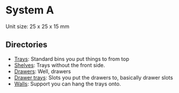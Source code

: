 # System A
Unit size: 25 x 25 x 15 mm
## Directories
* [Trays](T__trays/): Standard bins you put things to from top
* [Shelves](S__shelves/): Trays without the front side.
* [Drawers](D__drawers/): Well, drawers
* [Drawer trays](DT__drawer_trays/): Slots you put the drawers to, basically drawer slots
* [Walls](W__walls/): Support you can hang the trays onto.
